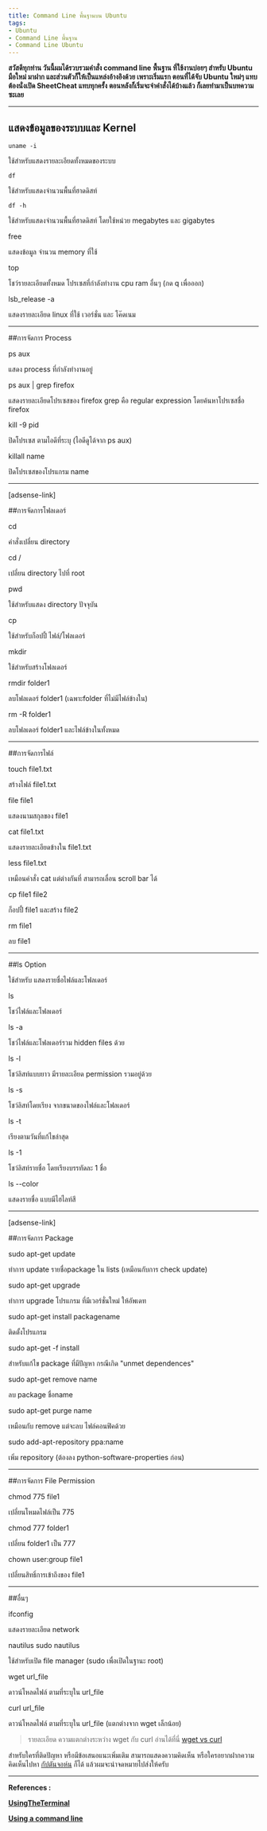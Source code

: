 ```yaml
---
title: Command Line พื้นฐานบน Ubuntu
tags:
- Ubuntu
- Command Line พื้นฐาน
- Command Line Ubuntu
---
```


**สวัสดีทุกท่าน วันนี้ผมได้รวบรวมคำสั่ง command line พื้นฐาน ที่ใช้งานบ่อยๆ สำหรับ Ubuntu มือใหม่ มาฝาก และส่วนตัวก็ให้เป็นแหล่งอ้างอิงด้วย เพราะเริ่มแรก ตอนที่ได้จับ Ubuntu ใหม่ๆ แทบต้องนั่งเปิด SheetCheat แทบทุกครั้ง ตอนหลังก็เริ่มจะจำคำสั่งได้บ้างแล้ว ก็เลยทำมาเป็นบทความซะเลย**


****


## แสดงข้อมูลของระบบและ Kernel

```
uname -i
```

ใช้สำหรับแสดงรายละเอียดทั้งหมดของระบบ


```
df
```

ใช้สำหรับแสดงจำนวนพื้นที่ฮาดดิสท์


```
df -h
```

ใช้สำหรับแสดงจำนวนพื้นที่ฮาดดิสท์ โดยใช้หน่วย megabytes และ gigabytes

free

แสดงข้อมูล จำนวน memory ที่ใช้

top

โชว์รายละเอียดทั้งหมด โปรเซสที่กำลังทำงาน cpu ram อื่นๆ (กด q เพื่อออก)

lsb_release -a

แสดงรายละเอียด linux ที่ใช้ เวอร์ชั่น และ โค๊ดเนม

****


##การจัดการ Process


ps aux

แสดง process ที่กำลังทำงานอยู่

ps aux | grep firefox

แสดงรายละเอียดโปรเซสของ firefox grep คือ regular expression โดยค้นหาโปรเซสชื่อ firefox

kill -9 pid

ปิดโปรเซส ตามไอดีที่ระบุ (ไอดีดูได้จาก ps aux)

killall name

ปิดโปรเซสของโปรแกรม name

****


[adsense-link]


##การจัดการโฟลเดอร์


cd

คำสั่งเปลี่ยน directory

cd /

เปลี่ยน directory ไปที่ root

pwd

ใช้สำหรับแสดง directory ปัจจุบัน

cp

ใช้สำหรับก็อปปี้ ไฟล์/โฟลเดอร์

mkdir

ใช้สำหรับสร้างโฟลเดอร์

rmdir folder1

ลบโฟลเดอร์ folder1 (เฉพาะfolder ที่ไม่มีไฟล์ข้างใน)

rm -R folder1

ลบโฟลเดอร์ folder1 และไฟล์ข้างในทั้งหมด

****


##การจัดการไฟล์


touch file1.txt

สร้างไฟล์ file1.txt

file file1

แสดงนามสกุลของ file1

cat file1.txt

แสดงรายละเอียดข้างใน file1.txt

less file1.txt

เหมือนคำสั่ง cat แต่ต่างกันที่ สามารถเลื่อน scroll bar ได้

cp file1 file2

ก็อปปี้ file1 และสร้าง file2

rm file1

ลบ file1

****


##ls Option


ใช้สำหรับ แสดงรายชื่อไฟล์และโฟลเดอร์

ls

โชว์ไฟล์และโฟลเดอร์

ls -a

โชว์ไฟล์และโฟลเดอร์รวม hidden files ด้วย

ls -l

โชว์ลิสท์แบบยาว มีรายละเอียด permission รวมอยู่ด้วย

ls -s

โชว์ลิสท์โดยเรียง จากขนาดของไฟล์และโฟลเดอร์

ls -t

เรียงตามวันที่แก้ไขล่าสุด

ls -1

โชว์ลิสท์รายชื่อ โดยเรียงบรรทัดละ 1 ชื่อ

ls --color

แสดงรายชื่อ แบบมีไฮไลท์สี

****


[adsense-link]


##การจัดการ Package


sudo apt-get update

ทำการ update รายชื่อpackage ใน lists (เหมือนกับการ check update)

sudo apt-get upgrade

ทำการ upgrade โปรแกรม ที่มีเวอร์ชั่นใหม่ ให้อัพเดท

sudo apt-get install packagename

ติดตั้งโปรแกรม

sudo apt-get -f install

สำหรับแก้ไข package ที่มีปัญหา กรณีเกิด "unmet dependences"

sudo apt-get remove name

ลบ package ชื่อname

sudo apt-get purge name

เหมือนกับ remove แต่จะลบ ไฟล์คอนฟิคด้วย

sudo add-apt-repository ppa:name

เพิ่ม repository (ต้องลง python-software-properties ก่อน)

****


##การจัดการ File Permission


chmod 775 file1

เปลี่ยนโหมดไฟล์เป็น 775

chmod 777 folder1

เปลี่ยน folder1 เป็น 777

chown user:group file1

เปลี่ยนสิทธิ์การเข้าถึงของ file1

****


##อื่นๆ


ifconfig

แสดงรายละเอียด network

nautilus 
sudo nautilus

ใช้สำหรับเปิด file manager (sudo เพื่อเปิดในฐานะ root)

wget url_file

ดาวน์โหลดไฟล์ ตามที่ระบุใน url_file

curl url_file

ดาวน์โหลดไฟล์ ตามที่ระบุใน url_file (แตกต่างจาก wget เล็กน้อย)

    


>รายละเอียด ความแตกต่างระหว่าง wget กับ curl อ่านได้ที่นี่
[wget vs curl](http://daniel.haxx.se/docs/curl-vs-wget.html)




สำหรับใครที่ติดปัญหา หรือมีข้อเสนอแนะเพิ่มเติม สามารถแสดงความคิดเห็น หรือใครอยากฝากความคิดเห็นไปหา 
[กัปตันจอห์น](http://devahoy.com/author/devahoy/) ก็ได้ แล้วผมจะนำจดหมายไปส่งให้ครับ


****


**References :**

[**UsingTheTerminal**](https://help.ubuntu.com/community/UsingTheTerminal)


[**Using a command line**](https://help.ubuntu.com/10.04/basic-commands/C/)
